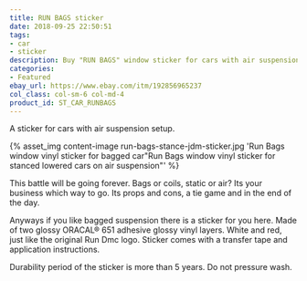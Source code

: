 ```yaml
---
title: RUN BAGS sticker
date: 2018-09-25 22:50:51
tags:
- car
- sticker
description: Buy "RUN BAGS" window sticker for cars with air suspension. Visually designed to look like RUN DMC logo.
categories:
- Featured
ebay_url: https://www.ebay.com/itm/192856965237
col_class: col-sm-6 col-md-4
product_id: ST_CAR_RUNBAGS
---
```


A sticker for cars with air suspension setup.

<!-- more -->
{% asset_img content-image run-bags-stance-jdm-sticker.jpg 'Run Bags window vinyl sticker for bagged car"Run Bags window vinyl sticker for stanced lowered cars on air suspension"' %}

This battle will be going forever. Bags or coils, static or air? Its your business which way to go. Its props and cons, a tie game and in the end of the day.

Anyways if you like bagged suspension there is a sticker for you here. Made of two glossy ORACAL® 651 adhesive glossy vinyl layers. White and red, just like the original Run Dmc logo. Sticker comes with a transfer tape and application instructions.

Durability period of the sticker is more than 5 years. Do not pressure wash.
